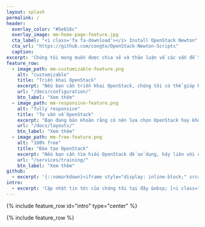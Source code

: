 ```yaml
---
layout: splash
permalink: /
header:
  overlay_color: "#5e616c"
  overlay_image: mm-home-page-feature.jpg
  cta_label: "<i class='fa fa-download'></i> Install OpenStack Newton"
  cta_url: "https://github.com/congto/OpenStack-Newton-Scripts"
  caption:
excerpt: 'Chúng tôi mong muốn được chia sẻ và thảo luận về các vấn đề trong OpenStack cùng tất cả mọi người trên thế giới này.<br /> <small><a href="https://github.com/vietstacker">Tài nguyên mà chúng tôi có</a></small><br /><br /> {::nomarkdown}<iframe style="display: inline-block;" src="https://ghbtns.com/github-btn.html?user=vietstacker&repo=openstack-liberty-multinode&type=star&count=true&size=large" frameborder="0" scrolling="0" width="160px" height="30px"></iframe> <iframe style="display: inline-block;" src="https://ghbtns.com/github-btn.html?user=vietstacker&repo=openstack-liberty-multinode&type=fork&count=true&size=large" frameborder="0" scrolling="0" width="158px" height="30px"></iframe>{:/nomarkdown}'
feature_row:
  - image_path: mm-customizable-feature.png
    alt: "customizable"
    title: "Triển khai OpenStack"
    excerpt: "Nếu bạn cần triển khai OpenStack, chúng tôi có thể giúp bạn!. VietStack vừa có tâm vừa có tầm"
    url: "/docs/configuration/"
    btn_label: "Xem thêm"
  - image_path: mm-responsive-feature.png
    alt: "fully responsive"
    title: "Tư vấn về OpenStack"
    excerpt: "Bạn đang băn khoăn rằng có nên lựa chọn OpenStack hay không, hãy liên hệ với chúng tôi"
    url: "/docs/layouts/"
    btn_label: "Xem thêm"
  - image_path: mm-free-feature.png
    alt: "100% free"
    title: "Đào tạo OpenStack"
    excerpt: "Nếu bạn cần tìm hiểu OpenStack để sử dụng, hãy liên với chúng tôi. Chia sẻ chính là học hỏi"
    url: "/services/training/"
    btn_label: "Xem thêm"
github:
  - excerpt: '{::nomarkdown}<iframe style="display: inline-block;" src="https://ghbtns.com/github-btn.html?user=vietstacker&repo=openstack-liberty-multinode&type=star&count=true&size=large" frameborder="0" scrolling="0" width="160px" height="30px"></iframe> <iframe style="display: inline-block;" src="https://ghbtns.com/github-btn.html?user=vietstacker&repo=openstack-liberty-multinode&type=fork&count=true&size=large" frameborder="0" scrolling="0" width="158px" height="30px"></iframe>{:/nomarkdown}'
intro:
  - excerpt: 'Cập nhật tin tức của chúng tôi tại đây &nbsp; [<i class="fa fa-twitter"></i> @vietstack](https://twitter.com/vietstack){: .btn .btn--twitter}'
---
```


{% include feature_row id="intro" type="center" %}

{% include feature_row %}
